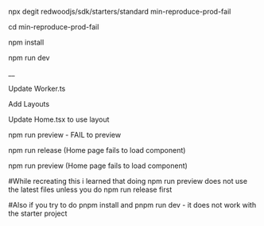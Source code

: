 npx degit redwoodjs/sdk/starters/standard min-reproduce-prod-fail

cd min-reproduce-prod-fail

npm install

npm run dev

\_\_

Update Worker.ts

Add Layouts

Update Home.tsx to use layout

>

npm run preview - FAIL to preview

npm run release (Home page fails to load component)

npm run preview (Home page fails to load component)

#While recreating this i learned that doing npm run preview does not use the latest files unless you do npm run release first

#Also if you try to do pnpm install and pnpm run dev - it does not work with the starter project
